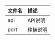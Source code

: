 |文件名                                  |描述|
|:-----                                  |:----|
|api                                     |API说明|
|port                                    |移植说明|